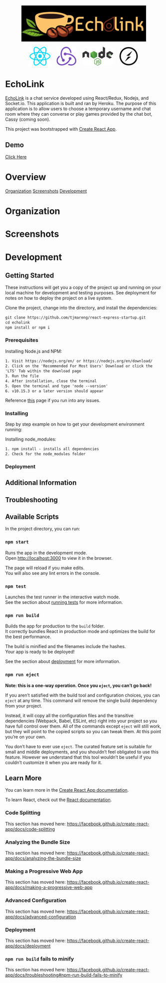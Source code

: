 <p align="center">
  <a href="https://echolink-chat.herokuapp.com/">
    <img
      alt="Echolink"
      src="./echolink/public/images/logo.png"
      width="400"
    />
  </a>
</p>
<p align="center">
<a style="padding-left: 10px; padding-right: 10px;" href='https://reactjs.org/'><img src='./echolink/public/images/react.svg' height='60' alt='React Logo'/></a><a style="padding-left: 10px; padding-right: 10px;" href='http://redux.js.org'><img src='./echolink/public/images/redux.svg' height='60' alt='Redux Logo'/></a><a style="padding-left: 10px; padding-right: 10px;" href='https://nodejs.org/en/'><img src='./echolink/public/images/nodejs.svg' height='60' alt='Nodejs Logo'/></a><a style="padding-left: 10px; padding-right: 10px;" href='https://socket.io/'><img src='./echolink/public/images/socketio.svg' height='60' alt='Socketio Logo'/></a>
</p>

# EchoLink

[EchoLink](https://echolink-chat.herokuapp.com/) is a chat service developed using React/Redux, Nodejs, and Socket.io. This application is built and ran by Heroku. The purpose of this application is to allow users to choose a temporary username and chat room where they can converse or play games provided by the chat bot, Cassy (coming soon).

This project was bootstrapped with [Create React App](https://github.com/facebook/create-react-app). 

## Demo

[Click Here](https://echolink-chat.herokuapp.com/)

# Overview

[Organization](https://github.com/tjmareng/echolink#organization)
[Screenshots](https://github.com/tjmareng/echolink#screenshots)
[Development](https://github.com/tjmareng/echolink#development)

# Organization
# Screenshots
# Development
## Getting Started

These instructions will get you a copy of the project up and running on your local machine for development and testing purposes. See deployment for notes on how to deploy the project on a live system.

Clone the project, change into the directory, and install the dependencies:

```
git clone https://github.com/tjmareng/react-express-startup.git
cd echolink
npm install or npm i
```

### Prerequisites

Installing Node.js and NPM:

```
1. Visit https://nodejs.org/en/ or https://nodejs.org/en/download/
2. Click on the 'Recommended For Most Users' Download or click the 'LTS' Tab within the download page
3. Run the file
4. After installation, close the terminal
5. Open the terminal and type 'node --version'
6. v10.15.3 or a later version should appear
```
Reference [this](https://wsvincent.com/install-node-js-npm-windows/) page if you run into any issues.

### Installing

Step by step example on how to get your development environment running:

Installing node_modules:

```
1. npm install - installs all dependencies
2. Check for the node_modules folder
```

### Deployment

## Additional Information

## Troubleshooting

## Available Scripts

In the project directory, you can run:

### `npm start`

Runs the app in the development mode.<br>
Open [http://localhost:3000](http://localhost:3000) to view it in the browser.

The page will reload if you make edits.<br>
You will also see any lint errors in the console.

### `npm test`

Launches the test runner in the interactive watch mode.<br>
See the section about [running tests](https://facebook.github.io/create-react-app/docs/running-tests) for more information.

### `npm run build`

Builds the app for production to the `build` folder.<br>
It correctly bundles React in production mode and optimizes the build for the best performance.

The build is minified and the filenames include the hashes.<br>
Your app is ready to be deployed!

See the section about [deployment](https://facebook.github.io/create-react-app/docs/deployment) for more information.

### `npm run eject`

**Note: this is a one-way operation. Once you `eject`, you can’t go back!**

If you aren’t satisfied with the build tool and configuration choices, you can `eject` at any time. This command will remove the single build dependency from your project.

Instead, it will copy all the configuration files and the transitive dependencies (Webpack, Babel, ESLint, etc) right into your project so you have full control over them. All of the commands except `eject` will still work, but they will point to the copied scripts so you can tweak them. At this point you’re on your own.

You don’t have to ever use `eject`. The curated feature set is suitable for small and middle deployments, and you shouldn’t feel obligated to use this feature. However we understand that this tool wouldn’t be useful if you couldn’t customize it when you are ready for it.

## Learn More

You can learn more in the [Create React App documentation](https://facebook.github.io/create-react-app/docs/getting-started).

To learn React, check out the [React documentation](https://reactjs.org/).

### Code Splitting

This section has moved here: https://facebook.github.io/create-react-app/docs/code-splitting

### Analyzing the Bundle Size

This section has moved here: https://facebook.github.io/create-react-app/docs/analyzing-the-bundle-size

### Making a Progressive Web App

This section has moved here: https://facebook.github.io/create-react-app/docs/making-a-progressive-web-app

### Advanced Configuration

This section has moved here: https://facebook.github.io/create-react-app/docs/advanced-configuration

### Deployment

This section has moved here: https://facebook.github.io/create-react-app/docs/deployment

### `npm run build` fails to minify

This section has moved here: https://facebook.github.io/create-react-app/docs/troubleshooting#npm-run-build-fails-to-minify


